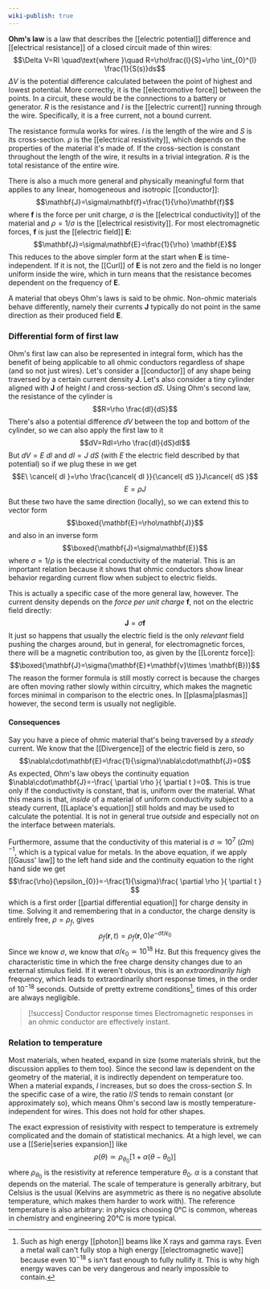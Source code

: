 ```yaml
---
wiki-publish: true
---
```

**Ohm's law** is a law that describes the [[electric potential]] difference and [[electrical resistance]] of a closed circuit made of thin wires:
$$\Delta V=RI \quad\text{where }\quad R=\rho\frac{l}{S}=\rho \int_{0}^{l} \frac{1}{S(s)}ds$$
$\Delta V$ is the potential difference calculated between the point of highest and lowest potential. More correctly, it is the [[electromotive force]] between the points. In a circuit, these would be the connections to a battery or generator. $R$ is the resistance and $I$ is the [[electric current]] running through the wire. Specifically, it is a free current, not a bound current.

The resistance formula works for wires. $l$ is the length of the wire and $S$ is its cross-section. $\rho$ is the [[electrical resistivity]], which depends on the properties of the material it's made of. If the cross-section is constant throughout the length of the wire, it results in a trivial integration. $R$ is the total resistance of the entire wire.

There is also a much more general and physically meaningful form that applies to any linear, homogeneous and isotropic [[conductor]]:
$$\mathbf{J}=\sigma\mathbf{f}=\frac{1}{\rho}\mathbf{f}$$
where $\mathbf{f}$ is the force per unit charge, $\sigma$ is the [[electrical conductivity]] of the material and $\rho=1/\sigma$ is the [[electrical resistivity]]. For most electromagnetic forces, $\mathbf{f}$ is just the [[electric field]] $\mathbf{E}$:
$$\mathbf{J}=\sigma\mathbf{E}=\frac{1}{\rho} \mathbf{E}$$
This reduces to the above simpler form at the start when $\mathbf{E}$ is time-independent. If it is not, the [[Curl]] of $\mathbf{E}$ is not zero and the field is no longer uniform inside the wire, which in turn means that the resistance becomes dependent on the frequency of $\mathbf{E}$.

A material that obeys Ohm's laws is said to be ohmic. Non-ohmic materials behave differently, namely their currents $\mathbf{J}$ typically do not point in the same direction as their produced field $\mathbf{E}$.
### Differential form of first law
Ohm's first law can also be represented in integral form, which has the benefit of being applicable to all ohmic conductors regardless of shape (and so not just wires). Let's consider a [[conductor]] of any shape being traversed by a certain current density $\mathbf{J}$. Let's also consider a tiny cylinder aligned with $\mathbf{J}$ of height $l$ and cross-section $dS$. Using Ohm's second law, the resistance of the cylinder is
$$R=\rho \frac{dl}{dS}$$
There's also a potential difference $dV$ between the top and bottom of the cylinder, so we can also apply the first law to it
$$dV=RdI=\rho \frac{dl}{dS}dI$$
But $dV=E\ dl$ and $dI=J\ dS$ (with $E$ the electric field described by that potential) so if we plug these in we get
$$E\ \cancel{ dl }=\rho \frac{\cancel{ dl }}{\cancel{ dS }}J\cancel{ dS }$$
$$E=\rho J$$
But these two have the same direction (locally), so we can extend this to vector form
$$\boxed{\mathbf{E}=\rho\mathbf{J}}$$
and also in an inverse form
$$\boxed{\mathbf{J}=\sigma\mathbf{E}}$$
where $\sigma=1/\rho$ is the electrical conductivity of the material. This is an important relation because it shows that ohmic conductors show linear behavior regarding current flow when subject to electric fields.

This is actually a specific case of the more general law, however. The current density depends on the *force per unit charge* $\mathbf{f}$, not on the electric field directly:
$$\mathbf{J}=\sigma\mathbf{f}$$
It just so happens that usually the electric field is the only *relevant* field pushing the charges around, but in general, for electromagnetic forces, there will be a magnetic contribution too, as given by the [[Lorentz force]]:
$$\boxed{\mathbf{J}=\sigma(\mathbf{E}+\mathbf{v}\times \mathbf{B})}$$
The reason the former formula is still mostly correct is because the charges are often moving rather slowly within circuitry, which makes the magnetic forces minimal in comparison to the electric ones. In [[plasma|plasmas]] however, the second term is usually not negligible.
#### Consequences
Say you have a piece of ohmic material that's being traversed by a *steady* current. We know that the [[Divergence]] of the electric field is zero, so
$$\nabla\cdot\mathbf{E}=\frac{1}{\sigma}\nabla\cdot\mathbf{J}=0$$
As expected, Ohm's law obeys the continuity equation $\nabla\cdot\mathbf{J}=-\frac{ \partial \rho }{ \partial t }=0$. This is true only if the conductivity is constant, that is, uniform over the material. What this means is that, *inside* of a material of uniform conductivity subject to a steady current, [[Laplace's equation]] still holds and may be used to calculate the potential. It is not in general true *outside* and especially not on the interface between materials.

Furthermore, assume that the conductivity of this material is $\sigma \simeq 10^{7}\ (\Omega\text{m})^{-1}$, which is a typical value for metals. In the above equation, if we apply [[Gauss' law]] to the left hand side and the continuity equation to the right hand side we get
$$\frac{\rho}{\epsilon_{0}}=-\frac{1}{\sigma}\frac{ \partial \rho }{ \partial t } $$
which is a first order [[partial differential equation]] for charge density in time. Solving it and remembering that in a conductor, the charge density is entirely free, $\rho=\rho_{f}$, gives
$$\rho_{f}(\mathbf{r},t)=\rho_{f}(\mathbf{r},0)e^{-\sigma t/\epsilon_{0}}$$
Since we know $\sigma$, we know that $\sigma/\epsilon_{0}\simeq 10^{18}\text{ Hz}$. But this frequency gives the characteristic time in which the free charge density changes due to an external stimulus field. If it weren't obvious, this is an *extraordinarily high* frequency, which leads to extraordinarily short response times, in the order of $10^{-18}$ seconds. Outside of pretty extreme conditions[^1], times of this order are always negligible.

> [!success] Conductor response times
> Electromagnetic responses in an ohmic conductor are effectively instant.
### Relation to temperature
Most materials, when heated, expand in size (some materials shrink, but the discussion applies to them too). Since the second law is dependent on the geometry of the material, it is indirectly dependent on temperature too. When a material expands, $l$ increases, but so does the cross-section $S$. In the specific case of a wire, the ratio $l/S$ tends to remain constant (or approximately so), which means Ohm's second law is mostly temperature-independent for wires. This does not hold for other shapes.

The exact expression of resistivity with respect to temperature is extremely complicated and the domain of statistical mechanics. At a high level, we can use a [[Serie|series expansion]] like
$$\rho(\theta)\simeq\rho_{\theta_{0}}[1+\alpha(\theta-\theta_{0})]$$
where $\rho_{\theta_{0}}$ is the resistivity at reference temperature $\theta_{0}$. $\alpha$ is a constant that depends on the material. The scale of temperature is generally arbitrary, but Celsius is the usual (Kelvins are asymmetric as there is no negative absolute temperature, which makes them harder to work with). The reference temperature is also arbitrary: in physics choosing 0°C is common, whereas in chemistry and engineering 20°C is more typical.

[^1]: Such as high energy [[photon]] beams like X rays and gamma rays. Even a metal wall can't fully stop a high energy [[electromagnetic wave]] because even $10^{-18}\text{ s}$ isn't fast enough to fully nullify it. This is why high energy waves can be very dangerous and nearly impossible to contain.
